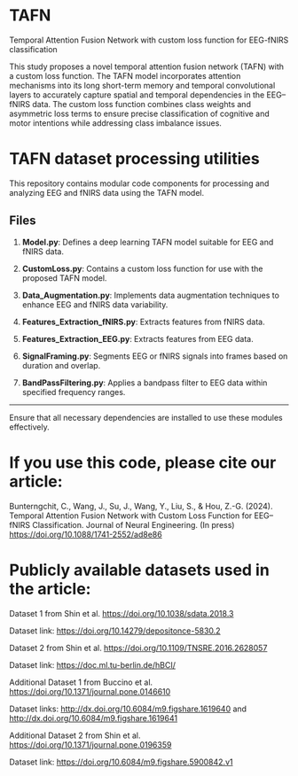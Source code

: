 # TAFN
Temporal Attention Fusion Network with custom loss function for EEG-fNIRS classification

This study proposes a novel temporal attention fusion network (TAFN) with a custom loss function. The TAFN model incorporates attention mechanisms into its long short-term memory and temporal convolutional layers to accurately capture spatial and temporal dependencies in the EEG–fNIRS data. The custom loss function combines class weights and asymmetric loss terms to ensure precise classification of cognitive and motor intentions while addressing class imbalance issues.

# TAFN dataset processing utilities
This repository contains modular code components for processing and analyzing EEG and fNIRS data using the TAFN model.

## Files

1. **Model.py**: Defines a deep learning TAFN model suitable for EEG and fNIRS data.

2. **CustomLoss.py**: Contains a custom loss function for use with the proposed TAFN model.

3. **Data_Augmentation.py**: Implements data augmentation techniques to enhance EEG and fNIRS data variability.

4. **Features_Extraction_fNIRS.py**: Extracts features from fNIRS data.

5. **Features_Extraction_EEG.py**: Extracts features from EEG data.

6. **SignalFraming.py**: Segments EEG or fNIRS signals into frames based on duration and overlap.

7. **BandPassFiltering.py**: Applies a bandpass filter to EEG data within specified frequency ranges.

---

Ensure that all necessary dependencies are installed to use these modules effectively.

# If you use this code, please cite our article:

Bunterngchit, C., Wang, J., Su, J., Wang, Y., Liu, S., & Hou, Z.-G. (2024). Temporal Attention Fusion Network with Custom Loss Function for EEG–fNIRS Classification. Journal of Neural Engineering. (In press) https://doi.org/10.1088/1741-2552/ad8e86

# Publicly available datasets used in the article:

Dataset 1 from Shin et al. https://doi.org/10.1038/sdata.2018.3

Dataset link: https://doi.org/10.14279/depositonce-5830.2

Dataset 2 from Shin et al. https://doi.org/10.1109/TNSRE.2016.2628057

Dataset link: https://doc.ml.tu-berlin.de/hBCI/

Additional Dataset 1 from Buccino et al. https://doi.org/10.1371/journal.pone.0146610

Dataset links: http://dx.doi.org/10.6084/m9.figshare.1619640 and http://dx.doi.org/10.6084/m9.figshare.1619641

Additional Dataset 2 from Shin et al. https://doi.org/10.1371/journal.pone.0196359

Dataset link: https://doi.org/10.6084/m9.figshare.5900842.v1

